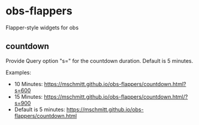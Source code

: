 # obs-flappers

Flapper-style widgets for obs

## countdown

Provide Query option "s=" for the countdown duration. Default is 5 minutes.

Examples:
* 10 Minutes: https://mschmitt.github.io/obs-flappers/countdown.html?s=600
* 15 Minutes: https://mschmitt.github.io/obs-flappers/countdown.html/?s=900
* Default is 5 minutes: https://mschmitt.github.io/obs-flappers/countdown.html
